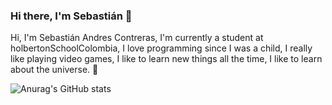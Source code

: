 ### Hi there, I'm Sebastián 🤖
Hi, I'm Sebastián Andres Contreras, I'm currently a student at holbertonSchoolColombia, I love programming since I was a child, I really like playing video games, I like to learn new things all the time, I like to learn about the universe. 🤯

![Anurag's GitHub stats](https://github-readme-stats.vercel.app/api?Sebas15897=anuraghazra&theme=dark&show_icons=true)
